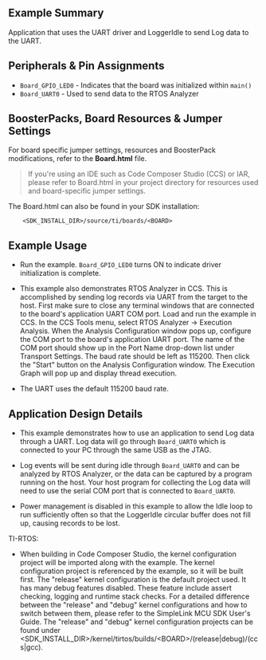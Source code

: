 ## Example Summary

Application that uses the UART driver and LoggerIdle to send Log data to the
UART.

## Peripherals & Pin Assignments

* `Board_GPIO_LED0` - Indicates that the board was initialized within `main()`
* `Board_UART0` - Used to send data to the RTOS Analyzer

## BoosterPacks, Board Resources & Jumper Settings

For board specific jumper settings, resources and BoosterPack modifications,
refer to the __Board.html__ file.

> If you're using an IDE such as Code Composer Studio (CCS) or IAR, please
refer to Board.html in your project directory for resources used and
board-specific jumper settings.

The Board.html can also be found in your SDK installation:

        <SDK_INSTALL_DIR>/source/ti/boards/<BOARD>

## Example Usage

* Run the example. `Board_GPIO_LED0` turns ON to indicate driver
initialization is complete.

* This example also demonstrates RTOS Analyzer in CCS. This is accomplished
by sending log records via UART from the target to the host.  First make
sure to close any terminal windows that are connected to the board's
application UART COM port.  Load and run the example in CCS.
In the CCS Tools menu, select RTOS Analyzer -> Execution
Analysis.  When the Analysis Configuration window pops up, configure the
COM port to the board's application UART port.  The name of the COM port
should show up in the Port Name drop-down list under Transport Settings.
The baud rate should be left as 115200. Then click the "Start" button on
the Analysis Configuration window.  The Execution Graph will pop up and
display thread execution.

* The UART uses the default 115200 baud rate.

## Application Design Details

* This example demonstrates how to use an application to send Log data through a
UART. Log data will go through `Board_UART0` which is connected to your PC
through the same USB as the JTAG.

* Log events will be sent during idle through `Board_UART0` and can be analyzed
by RTOS Analyzer, or the data can be captured by a program running on the
host. Your host program for collecting the Log data will need to use the serial
COM port that is connected to `Board_UART0`.

* Power management is disabled in this example to allow the Idle loop
to run sufficiently often so that the LoggerIdle circular buffer does not fill
up, causing records to be lost.

TI-RTOS:

* When building in Code Composer Studio, the kernel configuration project will
be imported along with the example. The kernel configuration project is
referenced by the example, so it will be built first. The "release" kernel
configuration is the default project used. It has many debug features disabled.
These feature include assert checking, logging and runtime stack checks. For a
detailed difference between the "release" and "debug" kernel configurations and
how to switch between them, please refer to the SimpleLink MCU SDK User's
Guide. The "release" and "debug" kernel configuration projects can be found
under &lt;SDK_INSTALL_DIR&gt;/kernel/tirtos/builds/&lt;BOARD&gt;/(release|debug)/(ccs|gcc).
